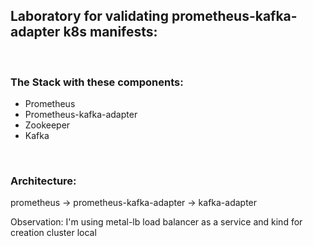 ## Laboratory for validating prometheus-kafka-adapter k8s manifests:
</br>

### The Stack with these components:

- Prometheus
- Prometheus-kafka-adapter
- Zookeeper
- Kafka

</br>

### Architecture:

prometheus &#8594; prometheus-kafka-adapter &#8594; kafka-adapter

Observation: I'm using metal-lb load balancer as a service and kind for creation cluster local